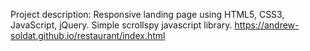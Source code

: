 Project description: Responsive landing page using HTML5, CSS3, JavaScript, jQuery. Simple scrollspy javascript library.
https://andrew-soldat.github.io/restaurant/index.html
